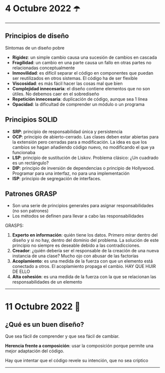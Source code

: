 # 4 Octubre 2022 ☂️
---
## Principios de diseño
Síntomas de un diseño pobre
- **Rigidez**: un simple cambio causa una sucesión de cambios en cascada
- **Fragilidad**: un cambio en una parte causa un fallo en otras partes no relacionadas conceptualmente
- **Inmovilidad**: es difícil separar el código en componentes que puedan ser reutilizados en otros sistemas. El código ha de ser flexible
- **Viscosidad**: es más fácil hacer las cosas mal que bien
- **Complejidad innecesaria**: el diseño contiene elementos que no son útiles. No debemos caer en el sobrediseño
- **Repetición innecesaria**: duplicación de código, aunque sea 1 línea
- **Opacidad**: la dificultad de comprender un módulo o un programa

## Principios SOLID
- **SRP**: principio de responsabilidad única y persistencia
- **OCP**: principio de abierto-cerrado. Las clases deben estar abiertas para la extensión pero cerradas para a modificación. La idea es que los cambios se hagan añadiendo código nuevo, no modificando el que ya funcionaba
- **LSP**: principio de sustitución de Liskov. Problema clásico: ¿Un cuadrado es un rectángulo?
- **DIP**: principio de inversión de dependencias o principio de Hollywood. Programar para una interfaz, no para una implementación
- **ISP**: principio de segregación de interfaces.

## Patrones GRASP
- Son una serie de principios generales para asignar responsabilidades (no son patrones)
- Los métodos se definen para llevar a cabo las responsabilidades

GRASPS:
1. **Experto en información**: quién tiene los datos. Primero mirar dentro del diseño y si no hay, dentro del dominio del problema. La solución de este principio no siempre es deseable debido a las contradicciones.
2. **Creador**: ¿quién debería ser el responsable de la creación de una nueva instancia de una clase? Mucho ojo con abusar de las factorías
3. **Acoplamiento**: es una medida de la fuerza con que un elemento está conectado a otros. El acoplamiento propaga el cambio. HAY QUE HUIR DE ELLO
4. **Alta cohesión**: es una medida de la fuerza con la que se relacionan las responsabilidades de un elemento

---

# 11 Octubre 2022 🚂

## ¿Qué es un buen diseño?
Que sea fácil de comprender y que sea fácil de cambiar.

**Herencia frente a composición**: usar la composición porque permite una mejor adaptación del código.

Hay que intentar que el código revele su intención, que no sea críptico

---